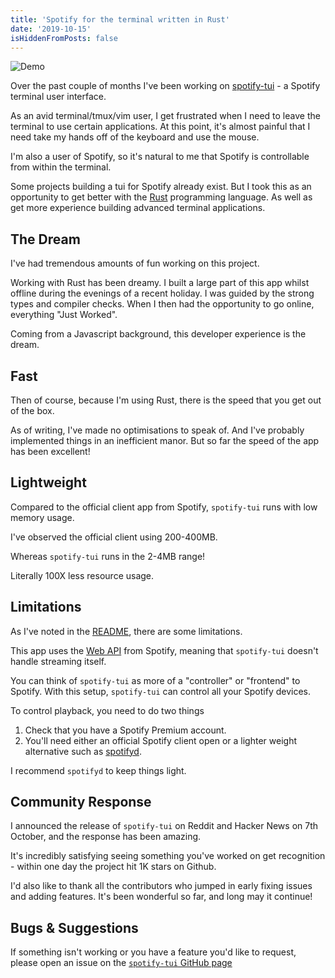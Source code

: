 ```yaml
---
title: 'Spotify for the terminal written in Rust'
date: '2019-10-15'
isHiddenFromPosts: false
---
```


![Demo](https://user-images.githubusercontent.com/12150276/64545371-84af3580-d320-11e9-867d-c368fd888b3b.gif)

Over the past couple of months I've been working on [spotify-tui](https://github.com/Rigellute/spotify-tui) - a Spotify terminal user interface.

As an avid terminal/tmux/vim user, I get frustrated when I need to leave the terminal to use certain applications. At this point, it's almost painful that I need take my hands off of the keyboard and use the mouse.

I'm also a user of Spotify, so it's natural to me that Spotify is controllable from within the terminal.

Some projects building a tui for Spotify already exist. But I took this as an opportunity to get better with the [Rust](https://www.rust-lang.org/) programming language. As well as get more experience building advanced terminal applications.

## The Dream

I've had tremendous amounts of fun working on this project.

Working with Rust has been dreamy. I built a large part of this app whilst offline during the evenings of a recent holiday. I was guided by the strong types and compiler checks. When I then had the opportunity to go online, everything "Just Worked".

Coming from a Javascript background, this developer experience is the dream.

## Fast

Then of course, because I'm using Rust, there is the speed that you get out of the box.

As of writing, I've made no optimisations to speak of. And I've probably implemented things in an inefficient manor. But so far the speed of the app has been excellent!

## Lightweight

Compared to the official client app from Spotify, `spotify-tui` runs with low memory usage.

I've observed the official client using 200-400MB.

Whereas `spotify-tui` runs in the 2-4MB range!

Literally 100X less resource usage.

## Limitations

As I've noted in the [README](https://github.com/Rigellute/spotify-tui#limitations), there are some limitations.

This app uses the [Web API](https://developer.spotify.com/documentation/web-api/) from Spotify, meaning that `spotify-tui` doesn't handle streaming itself.

You can think of `spotify-tui` as more of a "controller" or "frontend" to Spotify. With this setup, `spotify-tui` can control all your Spotify devices.

To control playback, you need to do two things

1. Check that you have a Spotify Premium account.
1. You'll need either an official Spotify client open or a lighter weight alternative such as [spotifyd](https://github.com/Spotifyd/spotifyd).

I recommend `spotifyd` to keep things light.

## Community Response

I announced the release of `spotify-tui` on Reddit and Hacker News on 7th October, and the response has been amazing.

It's incredibly satisfying seeing something you've worked on get recognition - within one day the project hit 1K stars on Github.

I'd also like to thank all the contributors who jumped in early fixing issues and adding features. It's been wonderful so far, and long may it continue!

## Bugs & Suggestions

If something isn't working or you have a feature you'd like to request, please open an issue on the [`spotify-tui` GitHub page](https://developer.spotify.com/documentation/web-api/)

